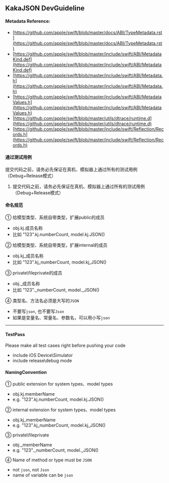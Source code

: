 
## KakaJSON DevGuideline

#### Metadata Reference:

- [https://github.com/apple/swift/blob/master/docs/ABI/TypeMetadata.rst](https://github.com/apple/swift/blob/master/docs/ABI/TypeMetadata.rst)
- [https://github.com/apple/swift/blob/master/include/swift/ABI/MetadataKind.def](https://github.com/apple/swift/blob/master/include/swift/ABI/MetadataKind.def)
- [https://github.com/apple/swift/blob/master/include/swift/ABI/Metadata.h](https://github.com/apple/swift/blob/master/include/swift/ABI/Metadata.h)
- [https://github.com/apple/swift/blob/master/include/swift/ABI/MetadataValues.h](https://github.com/apple/swift/blob/master/include/swift/ABI/MetadataValues.h)
- [https://github.com/apple/swift/blob/master/utils/dtrace/runtime.d](https://github.com/apple/swift/blob/master/utils/dtrace/runtime.d)
- [https://github.com/apple/swift/blob/master/include/swift/Reflection/Records.h](https://github.com/apple/swift/blob/master/include/swift/Reflection/Records.h)

#### 通过测试用例

提交代码之前，请务必先保证在真机、模拟器上通过所有的测试用例（Debug+Release模式）

1. 提交代码之前，请务必先保证在真机、模拟器上通过所有的测试用例（Debug+Release模式）

#### 命名规范
 
① 给模型类型、系统自带类型，扩展public的成员
- obj.kj.成员名称
- 比如 "123".kj.numberCount, model.kj.JSON()

② 给模型类型、系统自带类型，扩展internal的成员
- obj.kj_成员名称
- 比如 "123".kj_numberCount, model.kj_JSON()

③ private\fileprivate的成员
- obj._成员名称
- 比如 "123"._numberCount, model._JSON()

④ 类型名、方法名必须是大写的`JSON`
- 不要写`json`, 也不要写`Json`
- 如果是变量名、常量名、参数名，可以用小写`json`

----------------------------------------------------------------------------

#### TestPass
 
 Please make all test cases right before pushing your code
- include iOS Device\Simulator
- include release\debug mode

#### NamingConvention

① public extension for system types、model types
- obj.kj.memberName
- e.g. "123".kj.numberCount, model.kj.JSON()

② internal extension for system types、model types
- obj.kj_memberName
- e.g. "123".kj_numberCount, model.kj_JSON()

③ private\fileprivate
- obj._memberName
- e.g. "123"._numberCount, model._JSON()

④ Name of method or type must be `JSON`
- not `json`, not `Json`
- name of variable can be `json`
